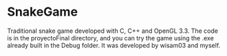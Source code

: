 # SnakeGame
 Traditional snake game developed with C, C++ and OpenGL 3.3.
 The code is in the proyectoFinal directory, and you can try the game using the .exe already built in the Debug folder.
 It was developed by wisam03 and myself.
